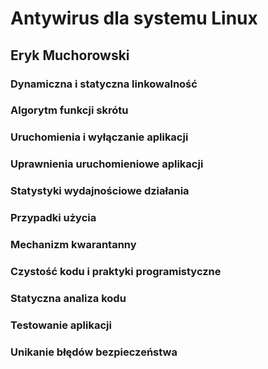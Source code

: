 # Antywirus dla systemu Linux
## Eryk Muchorowski
### Dynamiczna i statyczna linkowalność
### Algorytm funkcji skrótu
### Uruchomienia i wyłączanie aplikacji
### Uprawnienia uruchomieniowe aplikacji
### Statystyki wydajnościowe działania
### Przypadki użycia
### Mechanizm kwarantanny
### Czystość kodu i praktyki programistyczne
### Statyczna analiza kodu
### Testowanie aplikacji
### Unikanie błędów bezpieczeństwa